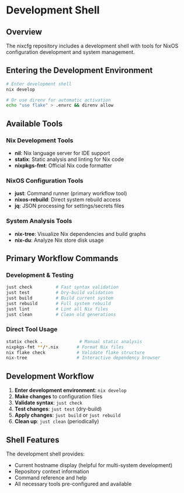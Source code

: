 # Development Shell

## Overview

The nixcfg repository includes a development shell with tools for NixOS configuration development and system management.

## Entering the Development Environment

```bash
# Enter development shell
nix develop

# Or use direnv for automatic activation
echo "use flake" > .envrc && direnv allow
```

## Available Tools

### Nix Development Tools
- **nil**: Nix language server for IDE support
- **statix**: Static analysis and linting for Nix code
- **nixpkgs-fmt**: Official Nix code formatter

### NixOS Configuration Tools
- **just**: Command runner (primary workflow tool)
- **nixos-rebuild**: Direct system rebuild access
- **jq**: JSON processing for settings/secrets files

### System Analysis Tools
- **nix-tree**: Visualize Nix dependencies and build graphs
- **nix-du**: Analyze Nix store disk usage

## Primary Workflow Commands

### Development & Testing
```bash
just check         # Fast syntax validation
just test          # Dry-build validation
just build         # Build current system
just rebuild       # Full system rebuild
just lint          # Lint all Nix files
just clean         # Clean old generations
```

### Direct Tool Usage
```bash
statix check .              # Manual static analysis
nixpkgs-fmt **/*.nix       # Format Nix files
nix flake check            # Validate flake structure
nix-tree                   # Interactive dependency browser
```

## Development Workflow

1. **Enter development environment**: `nix develop`
2. **Make changes** to configuration files
3. **Validate syntax**: `just check`
4. **Test changes**: `just test` (dry-build)
5. **Apply changes**: `just build` or `just rebuild`
6. **Clean up**: `just clean` (periodically)

## Shell Features

The development shell provides:
- Current hostname display (helpful for multi-system development)
- Repository context information
- Command reference and help
- All necessary tools pre-configured and available
